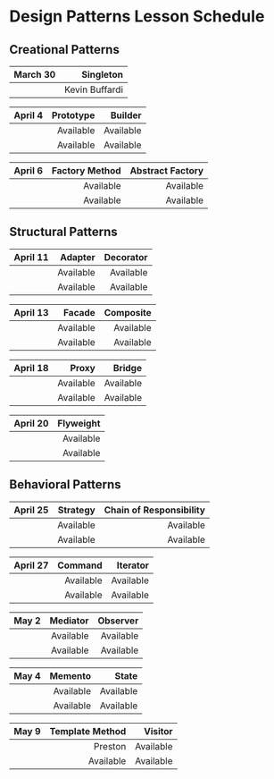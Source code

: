 # Design Patterns Lesson Schedule

## Creational Patterns

|  March 30 | Singleton |
|---------:|----------:|
|          | Kevin Buffardi |


|  April 4 | Prototype | Builder   |
|---------:|----------:|----------:|
|          | Available | Available |
|          | Available | Available |

|  April 6 | Factory Method | Abstract Factory |
|---------:|----------:|----------:|
|          | Available | Available |
|          | Available | Available |

## Structural Patterns

|  April 11 | Adapter | Decorator   |
|---------:|----------:|----------:|
|          | Available | Available |
|          | Available | Available |


|  April 13 | Facade | Composite   |
|---------:|----------:|----------:|
|          | Available | Available |
|          | Available | Available |

|  April 18 | Proxy | Bridge   |
|---------:|----------:|----------:|
|          | Available | Available |
|          | Available | Available |


|  April 20 | Flyweight |
|---------:|----------:|
|          | Available |
|          | Available |


## Behavioral Patterns

|  April 25 | Strategy | Chain of Responsibility |
|---------:|----------:|----------:|
|          | Available | Available |
|          | Available | Available |


|  April 27 | Command | Iterator   |
|---------:|----------:|----------:|
|          | Available | Available |
|          | Available | Available |


|  May 2 | Mediator | Observer   |
|---------:|----------:|----------:|
|          | Available | Available |
|          | Available | Available |

|  May 4 | Memento | State   |
|---------:|----------:|----------:|
|          | Available | Available |
|          | Available | Available |

|  May 9   | Template Method | Visitor |
|---------:|----------:|----------:|
|          | Preston | Available |
|          | Available | Available |
